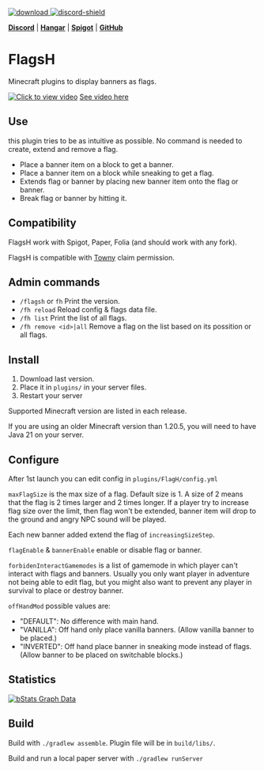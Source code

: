 [download]: https://img.shields.io/github/downloads/HydrolienF/FlagsH/total
[downloadLink]: https://hangar.papermc.io/Hydrolien/FlagsH
[discord-shield]: https://img.shields.io/discord/728592434577014825?label=discord
[discord-invite]: https://discord.gg/RPNbtRSFqG

[ ![download][] ][downloadLink]
[ ![discord-shield][] ][discord-invite]

[**Discord**](https://discord.gg/RPNbtRSFqG) | [**Hangar**](https://hangar.papermc.io/Hydrolien/FlagsH) | [**Spigot**](https://www.spigotmc.org/resources/flagsh.113920/) | [**GitHub**](https://github.com/HydrolienF/FlagsH)

# FlagsH
Minecraft plugins to display banners as flags.

[![Click to view video](https://img.youtube.com/vi/94QfPndYXYM/maxresdefault.jpg)](https://youtu.be/94QfPndYXYM)
[See video here](https://youtu.be/94QfPndYXYM)

## Use

this plugin tries to be as intuitive as possible. No command is needed to create, extend and remove a flag.

 - Place a banner item on a block to get a banner.
 - Place a banner item on a block while sneaking to get a flag.
 - Extends flag or banner by placing new banner item onto the flag or banner.
 - Break flag or banner by hitting it.

## Compatibility

FlagsH work with Spigot, Paper, Folia (and should work with any fork).

FlagsH is compatible with [Towny](https://github.com/TownyAdvanced/Towny) claim permission.


## Admin commands

 - `/flagsh` or `fh` Print the version.
 - `/fh reload` Reload config & flags data file.
 - `/fh list` Print the list of all flags.
 - `/fh remove <id>|all` Remove a flag on the list based on its possition or all flags.


## Install

1. Download last version.
2. Place it in `plugins/` in your server files.
3. Restart your server

Supported Minecraft version are listed in each release.

If you are using an older Minecraft version than 1.20.5, you will need to have Java 21 on your server.

## Configure

After 1st launch you can edit config in `plugins/FlagH/config.yml`

`maxFlagSize` is the max size of a flag. Default size is 1. A size of 2 means that the flag is 2 times larger and 2 times longer. If a player try to increase flag size over the limit, then flag won't be extended, banner item will drop to the ground and angry NPC sound will be played.

Each new banner added extend the flag of `increasingSizeStep`.

`flagEnable` & `bannerEnable` enable or disable flag or banner.

`forbidenInteractGamemodes` is a list of gamemode in which player can't interact with flags and banners. Usually you only want player in adventure not being able to edit flag, but you might also want to prevent any player in survival to place or destroy banner.

`offHandMod` possible values are:
- "DEFAULT": No difference with main hand.
- "VANILLA": Off hand only place vanilla banners. (Allow vanilla banner to be placed.)
- "INVERTED": Off hand place banner in sneaking mode instead of flags. (Allow banner to be placed on switchable blocks.)


## Statistics
[![bStats Graph Data](https://bstats.org/signatures/bukkit/flagsh.svg)](https://bstats.org/plugin/bukkit/FlagsH/19981)

## Build

Build with `./gradlew assemble`. Plugin file will be in `build/libs/`.

Build and run a local paper server with `./gradlew runServer`
